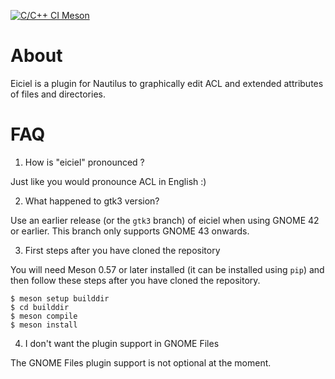 [![C/C++ CI Meson](https://github.com/rofirrim/eiciel/actions/workflows/meson.yml/badge.svg)](https://github.com/rofirrim/eiciel/actions/workflows/meson.yml)

# About

Eiciel is a plugin for Nautilus to graphically edit ACL and extended attributes
of files and directories.

# FAQ

1. How is "eiciel" pronounced ?

Just like you would pronounce ACL in English :)

2. What happened to gtk3 version?

Use an earlier release (or the `gtk3` branch) of eiciel when using GNOME 42 or
earlier. This branch only supports GNOME 43 onwards.

3. First steps after you have cloned the repository

You will need Meson 0.57 or later installed (it can be installed using `pip`)
and then follow these steps after you have cloned the repository.

```
$ meson setup builddir
$ cd builddir
$ meson compile
$ meson install
```

4. I don't want the plugin support in GNOME Files

The GNOME Files plugin support is not optional at the moment.
